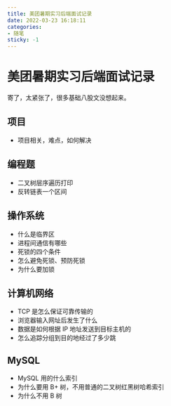 ```yaml
---
title: 美团暑期实习后端面试记录
date: 2022-03-23 16:18:11
categories:
- 随笔
sticky: -1
---
```


# 美团暑期实习后端面试记录

寄了，太紧张了，很多基础八股文没想起来。

## 项目

+ 项目相关，难点，如何解决

## 编程题

+ 二叉树层序遍历打印
+ 反转链表一个区间

## 操作系统

+ 什么是临界区
+ 进程间通信有哪些
+ 死锁的四个条件
+ 怎么避免死锁、预防死锁
+ 为什么要加锁

## 计算机网络

+ TCP 是怎么保证可靠传输的
+ 浏览器输入网址后发生了什么
+ 数据是如何根据 IP 地址发送到目标主机的
+ 怎么追踪分组到目的地经过了多少跳

## MySQL

+ MySQL 用的什么索引
+ 为什么要用 B+ 树，不用普通的二叉树红黑树哈希索引
+ 为什么不用 B 树
